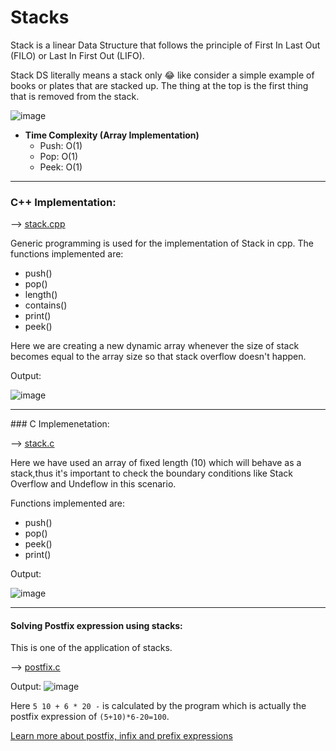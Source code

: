 # Stacks

Stack is a linear Data Structure that follows the principle of First In Last Out (FILO) or Last In First Out (LIFO). 

Stack DS literally means a stack only 😂 like consider a simple example of books or plates that are stacked up. The thing at the top is the first thing that is removed from the stack.

![image](https://user-images.githubusercontent.com/62696039/99896455-c2df0d80-2cb6-11eb-8384-fbc184c755b2.png)

- <b> Time Complexity (Array Implementation) </b>
    - Push: O(1)
    - Pop: O(1)
    - Peek: O(1)
<hr>

### C++ Implementation:

--> <u> [stack.cpp](stack.cpp) </u>

Generic programming is used for the implementation of Stack in cpp. The functions implemented are:
- push()
- pop()
- length()
- contains()
- print()
- peek()

Here we are creating a new dynamic array whenever the size of stack becomes equal to the array size so that stack overflow doesn't happen. 

Output: 

![image](https://user-images.githubusercontent.com/62696039/99898781-258dd480-2cca-11eb-8458-f0e442ae7d36.png)
<hr>
### C Implemenetation:

--> <u> [stack.c](stack.c) </u>

Here we have used an array of fixed length (10) which will behave as a stack,thus it's important to check the boundary conditions like Stack Overflow and Undeflow in this scenario.

Functions implemented are:
- push()
- pop()
- peek()
- print()

Output:

![image](https://user-images.githubusercontent.com/62696039/99899425-558ba680-2ccf-11eb-8d0d-fb557fd29970.png)

<hr>

#### Solving Postfix expression using stacks:

This is one of the application of stacks.

--> <u> [postfix.c](postfix.c) </u>

Output:
![image](https://user-images.githubusercontent.com/62696039/99899608-aa7bec80-2cd0-11eb-81f8-3835c5bc8c06.png)

Here ` 5 10 + 6 * 20 - ` is calculated by the program which is actually the postfix expression of ` (5+10)*6-20=100 `.

[Learn more about postfix, infix and prefix expressions](https://www.tutorialspoint.com/data_structures_algorithms/expression_parsing.htm)

